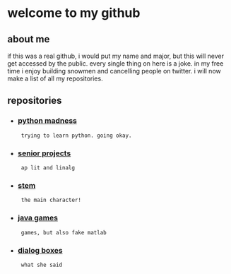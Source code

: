# welcome to my github

## about me
if this was a real github, i would put my name and major, but this will never get accessed by the public.  every single thing on here is a joke.  in my free time i enjoy building snowmen and cancelling people on twitter.  i will now make a list of all my repositories.  

## repositories

- ### [python madness](https://github.com/deadfishh/python-madness)
       trying to learn python. going okay.
- ### [senior projects](https://github.com/deadfishh/senior-shit)
       ap lit and linalg
- ### [stem](https://github.com/deadfishh/stem)
       the main character!
- ### [java games](https://github.com/deadfishh/games)
       games, but also fake matlab
- ### [dialog boxes](https://github.com/deadfishh/dialog-boxes)
       what she said
